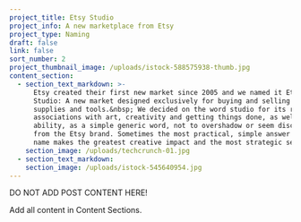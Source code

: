 ```yaml
---
project_title: Etsy Studio
project_info: A new marketplace from Etsy
project_type: Naming
draft: false
link: false
sort_number: 2
project_thumbnail_image: /uploads/istock-588575938-thumb.jpg
content_section:
  - section_text_markdown: >-
      Etsy created their first new market since 2005 and we named it Etsy
      Studio: A new market designed exclusively for buying and selling craft
      supplies and tools.&nbsp; We decided on the word studio for its rich
      associations with art, creativity and getting things done, as well as its
      ability, as a simple generic word, not to overshadow or seem disconnected
      from the Etsy brand. Sometimes the most practical, simple answer to a new
      name makes the greatest creative impact and the most strategic sense.
    section_image: /uploads/techcrunch-01.jpg
  - section_text_markdown:
    section_image: /uploads/istock-545640954.jpg
---
```



DO NOT ADD POST CONTENT HERE!

Add all content in Content Sections.